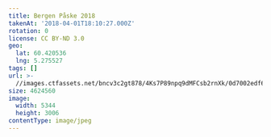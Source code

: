 ```yaml
---
title: Bergen Påske 2018
takenAt: '2018-04-01T18:10:27.000Z'
rotation: 0
license: CC BY-ND 3.0
geo:
  lat: 60.420536
  lng: 5.275527
tags: []
url: >-
  //images.ctfassets.net/bncv3c2gt878/4Ks7P89npq9dMFCsb2rnXk/0d7002edf6313e6cc9a29051b92be6fd/bergen-pske-2018_41134488842_o
size: 4624560
image:
  width: 5344
  height: 3006
contentType: image/jpeg
---
```


